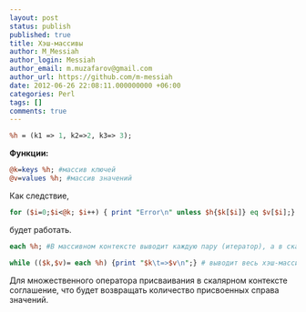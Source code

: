 ```yaml
---
layout: post
status: publish
published: true
title: Хэш-массивы
author: M_Messiah
author_login: Messiah
author_email: m.muzafarov@gmail.com
author_url: https://github.com/m-messiah
date: 2012-06-26 22:08:11.000000000 +06:00
categories: Perl
tags: []
comments: true
---
```


```perl
%h = (k1 => 1, k2=>2, k3=> 3);
```

**Функции:**

```perl
@k=keys %h; #массив ключей
@v=values %h; #массив значений
```

Как следствие,

```perl
for ($i=0;$i<@k; $i++) { print "Error\n" unless $h{$k[$i]} eq $v[$i];}
```

будет работать.

```perl
each %h; #В массивном контексте выводит каждую пару (итератор), а в скалярном - только каждое значение.
```

```perl
while (($k,$v)= each %h) {print "$k\t=>$v\n";} # выводит весь хэш-массив.
```

Для множественного оператора присваивания в скалярном контексте соглашение, что будет возвращать количество присвоенных справа значений.
